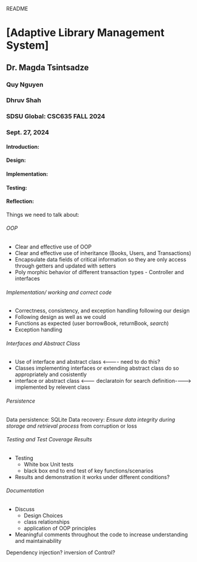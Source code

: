 README
# [Adaptive Library Management System]
## Dr. Magda Tsintsadze
### Quy Nguyen
### Dhruv Shah
### SDSU Global: CSC635 FALL 2024
### Sept. 27, 2024

#### Introduction:


#### **Design:**


#### **Implementation:**

#### **Testing:**

#### **Reflection:**


Things we need to talk about:

###### OOP
+ Clear and effective use of OOP
+ Clear and effective use of inheritance (Books, Users, and Transactions)
+ Encapsulate data fields of critical information so they are only access through getters and updated with setters
+ Poly morphic behavior of different transaction types - Controller and interfaces

###### Implementation/ working and correct code
- Correctness, consistency, and exception handling following our design
- Following design as well as we could
- Functions as expected (user borrowBook, returnBook, *search*)
- Exception handling

###### Interfaces and Abstract Class
* Use of interface and abstract class <---- need to do this?
* Classes implementing interfaces or extending abstract class do so appropriately and cosistently
* interface or abstract class <--- declaratoin for search definition----> implemented by relevent class

###### Persistence
Data persistence: SQLite
Data recovery: *Ensure data integrity during storage and retrieval process* from corruption or loss

###### Testing and Test Coverage Results
* Testing
    * White box Unit tests
    * black box end to end test of key functions/scenarios
* Results and demonstration it works under different conditions?

###### Documentation
* Discuss
    * Design Choices
    * class relationships
    * application of OOP principles
* Meaningful comments throughout the code to increase understanding and maintainability



Dependency injection?
inversion of Control?